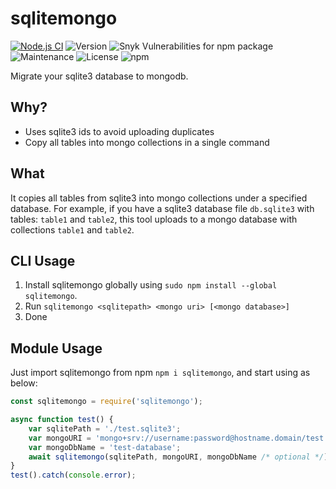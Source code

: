 # sqlitemongo

[![Node.js CI](https://github.com/MyIsaak/sqlitemongo/actions/workflows/node.js.yml/badge.svg)](https://github.com/MyIsaak/sqlitemongo/actions/workflows/node.js.yml)
![Version](https://img.shields.io/npm/v/sqlitemongo/latest)
![Snyk Vulnerabilities for npm package](https://img.shields.io/snyk/vulnerabilities/npm/sqlitemongo)
![Maintenance](https://img.shields.io/maintenance/yes/2021)
![License](https://img.shields.io/npm/l/sqlitemongo)
![npm](https://img.shields.io/npm/dw/sqlitemongo)

Migrate your sqlite3 database to mongodb.

## Why?

- Uses sqlite3 ids to avoid uploading duplicates
- Copy all tables into mongo collections in a single command

## What

It copies all tables from sqlite3 into mongo collections under a specified database. For example, if you have a sqlite3 database file `db.sqlite3` with tables: `table1` and `table2`, this tool uploads to a mongo database with collections `table1` and `table2`.

## CLI Usage

1. Install sqlitemongo globally using `sudo npm install --global sqlitemongo`.
2. Run `sqlitemongo <sqlitepath> <mongo uri> [<mongo database>]`
3. Done

## Module Usage

Just import sqlitemongo from npm `npm i sqlitemongo`, and start using as below:

```js
const sqlitemongo = require('sqlitemongo');

async function test() {
	var sqlitePath = './test.sqlite3';
	var mongoURI = 'mongo+srv://username:password@hostname.domain/test';
	var mongoDbName = 'test-database';
	await sqlitemongo(sqlitePath, mongoURI, mongoDbName /* optional */);
}
test().catch(console.error);
```
